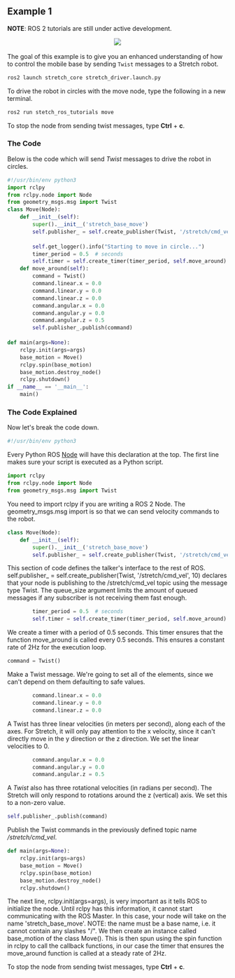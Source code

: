 ## Example 1
**NOTE**: ROS 2 tutorials are still under active development. 
<p align="center">
  <img src="https://raw.githubusercontent.com/hello-robot/stretch_tutorials/ROS2/images/move_stretch.gif"/>
</p>

The goal of this example is to give you an enhanced understanding of how to control the mobile base by sending `Twist` messages to a Stretch robot.

```bash
ros2 launch stretch_core stretch_driver.launch.py
```

To drive the robot in circles with the move node, type the following in a new terminal.

```bash
ros2 run stetch_ros_tutorials move
```
To stop the node from sending twist messages, type **Ctrl** + **c**.

### The Code
Below is the code which will send *Twist* messages to drive the robot in circles.


```python
#!/usr/bin/env python3
import rclpy
from rclpy.node import Node
from geometry_msgs.msg import Twist
class Move(Node):
	def __init__(self):
		super().__init__('stretch_base_move')
		self.publisher_ = self.create_publisher(Twist, '/stretch/cmd_vel', 10)
		
		self.get_logger().info("Starting to move in circle...")
		timer_period = 0.5  # seconds
		self.timer = self.create_timer(timer_period, self.move_around)
	def move_around(self):
		command = Twist()
		command.linear.x = 0.0
		command.linear.y = 0.0
		command.linear.z = 0.0
		command.angular.x = 0.0
		command.angular.y = 0.0
		command.angular.z = 0.5
		self.publisher_.publish(command)
	
def main(args=None):
	rclpy.init(args=args)
	base_motion = Move()
	rclpy.spin(base_motion)
	base_motion.destroy_node()	
	rclpy.shutdown()
if __name__ == '__main__':
	main()
```

### The Code Explained

Now let's break the code down.

```python
#!/usr/bin/env python3
```
Every Python ROS [Node](http://wiki.ros.org/Nodes) will have this declaration at the top. The first line makes sure your script is executed as a Python script.


```python
import rclpy
from rclpy.node import Node
from geometry_msgs.msg import Twist
```
You need to import rclpy if you are writing a ROS 2 Node. The geometry_msgs.msg import is so that we can send velocity commands to the robot.


```python
class Move(Node):
	def __init__(self):
		super().__init__('stretch_base_move')
		self.publisher_ = self.create_publisher(Twist, '/stretch/cmd_vel', 10)
```
This section of code defines the talker's interface to the rest of ROS. self.publisher_ = self.create_publisher(Twist, '/stretch/cmd_vel', 10) declares that your node is publishing to the /stretch/cmd_vel topic using the message type Twist. The queue_size argument limits the amount of queued messages if any subscriber is not receiving them fast enough.

```Python
		timer_period = 0.5  # seconds
		self.timer = self.create_timer(timer_period, self.move_around)
```
We create a timer with a period of 0.5 seconds. This timer ensures that the function move_around is called every 0.5 seconds. This ensures a constant rate of 2Hz for the execution loop.

```Python
command = Twist()
```
Make a Twist message.  We're going to set all of the elements, since we
can't depend on them defaulting to safe values.

```python
		command.linear.x = 0.0
		command.linear.y = 0.0
		command.linear.z = 0.0
```
A Twist has three linear velocities (in meters per second), along each of the axes. For Stretch, it will only pay attention to the x velocity, since it can't directly move in the y direction or the z direction. We set the linear velocities to 0.


```python
		command.angular.x = 0.0
		command.angular.y = 0.0
		command.angular.z = 0.5
```
A *Twist* also has three rotational velocities (in radians per second).
The Stretch will only respond to rotations around the z (vertical) axis. We set this to a non-zero value.


```python
self.publisher_.publish(command)
```
Publish the Twist commands in the previously defined topic name */stretch/cmd_vel*.

```Python
def main(args=None):
	rclpy.init(args=args)
	base_motion = Move()
	rclpy.spin(base_motion)
	base_motion.destroy_node()	
	rclpy.shutdown()
```
The next line, rclpy.init(args=args), is very important as it tells ROS to initialize the node. Until rclpy has this information, it cannot start communicating with the ROS Master. In this case, your node will take on the name 'stretch_base_move'. NOTE: the name must be a base name, i.e. it cannot contain any slashes "/". We then create an instance called base_motion of the class Move(). This is then spun using the spin function in rclpy to call the callback functions, in our case the timer that ensures the move_around function is called at a steady rate of 2Hz.


<!-- ## Move Stretch in Simulation
<p align="center">
  <img src="images/move.gif"/>
</p>
Using your preferred text editor, modify the topic name of the published *Twist* messages. Please review the edit in the **move.py** script below.
```python
self.pub = rospy.Publisher('/stretch_diff_drive_controller/cmd_vel', Twist, queue_size=1)
```
After saving the edited node, bringup [Stretch in the empty world simulation](gazebo_basics.md). To drive the robot with the node, type the follwing in a new terminal
```
cd catkin_ws/src/stretch_ros_turotials/src/
python3 move.py
``` -->
To stop the node from sending twist messages, type **Ctrl** + **c**.
